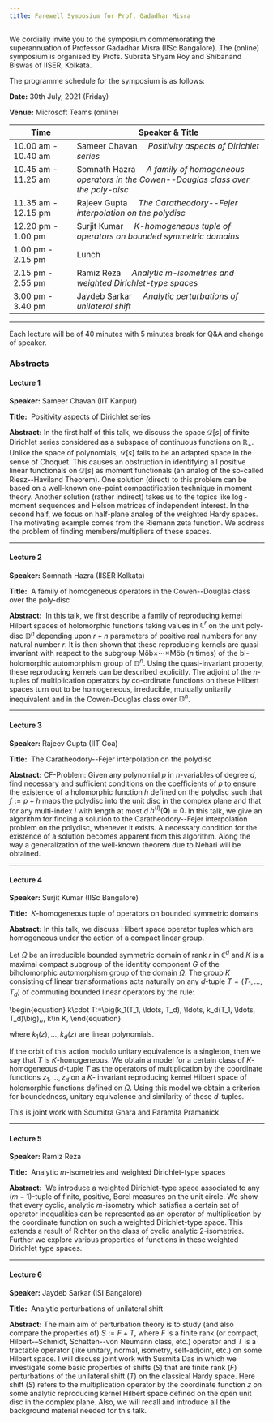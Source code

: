 ```yaml
---
title: Farewell Symposium for Prof. Gadadhar Misra
---
```

We cordially invite you to the symposium commemorating the superannuation of Professor Gadadhar Misra (IISc Bangalore).
The (online) symposium is organised by Profs. Subrata Shyam Roy and Shibanand Biswas of IISER, Kolkata.

The programme schedule for the symposium is as follows:

__Date:__     30th July, 2021 (Friday)

__Venue:__  Microsoft Teams (online)



Time     |  Speaker &  Title
--- | ---
10.00 am - 10.40 am      |    Sameer Chavan &nbsp;&nbsp;&nbsp; _Positivity aspects of Dirichlet series_
10.45 am - 11.25 am &nbsp; &nbsp; &nbsp; &nbsp; &nbsp; &nbsp; |      Somnath Hazra &nbsp;&nbsp;&nbsp; _A family of homogeneous operators in the Cowen--Douglas class over the poly-disc_
11.35 am - 12.15 pm      |    Rajeev Gupta &nbsp;&nbsp;&nbsp; _The Caratheodory--Fejer interpolation on the polydisc_
12.20 pm - 1.00 pm       |    Surjit Kumar &nbsp;&nbsp;&nbsp; _$K$-homogeneous tuple of operators on bounded symmetric domains_
1.00 pm - 2.15 pm        |    Lunch
2.15 pm - 2.55 pm        |    Ramiz Reza &nbsp;&nbsp;&nbsp; _Analytic $m$-isometries and weighted Dirichlet-type spaces_
3.00 pm - 3.40 pm        |    Jaydeb Sarkar &nbsp;&nbsp;&nbsp; _Analytic perturbations of unilateral shift_


---

Each lecture will be of 40 minutes with 5 minutes break for Q&A and change of speaker.

### Abstracts

#### Lecture 1 ​

__Speaker:__ Sameer Chavan (IIT Kanpur)

__Title:__ ​ Positivity aspects of Dirichlet series

__Abstract:__ In the first half of this talk, we discuss the space $\mathcal D[s]$
of finite Dirichlet series considered as a subspace of continuous functions on
$\mathbb R_+$. Unlike the space of polynomials, $\mathcal D[s]$ fails to be an
adapted space in the sense of Choquet. This causes an obstruction in identifying
all positive linear functionals on $\mathcal D[s]$ as moment functionals (an analog
of the so-called Riesz--Haviland Theorem). One solution (direct) to this problem
can be based on a well-known one-point compactification technique in moment theory.
Another solution (rather indirect) takes us to the topics like $\log$-moment
sequences and Helson matrices of independent interest. In the second half, we focus
on half-plane analog of the weighted Hardy spaces. The motivating example comes from
the Riemann zeta function. We address the problem of finding members/multipliers of
these spaces.

---

#### Lecture 2​

__Speaker:__ Somnath Hazra (IISER Kolkata)

__Title:__ ​ A family of homogeneous operators in the Cowen--Douglas class over the poly-disc

__Abstract:__ ​  In this talk, we first describe a family of reproducing kernel Hilbert
spaces of holomorphic functions taking values in $\mathbb{C}^r$ on the unit poly-disc
$\mathbb{D}^n$ depending upon $r+n$ parameters of positive real numbers for any natural
number $r$. It is then shown that these reproducing kernels are quasi-invariant with
respect to the subgroup M&ouml;b$\times\cdots\times$M&ouml;b ($n$ times) of the bi-holomorphic
automorphism group of $\mathbb{D}^n$. Using the quasi-invariant property, these reproducing
kernels can be described explicitly. The adjoint of the $n$-tuples of multiplication operators
by co-ordinate functions on these Hilbert spaces turn out to be homogeneous, irreducible,
mutually unitarily inequivalent and in the Cowen-Douglas class over $\mathbb{D}^n$.

---

#### Lecture 3​​ ​

__Speaker:__ Rajeev Gupta (IIT Goa)

__Title:__ ​ The Caratheodory--Fejer interpolation on the polydisc

__Abstract:__ CF-Problem: Given any polynomial $p$ in $n$-variables of degree $d$, find necessary
and sufficient conditions on the coefficients of $p$ to ensure the existence of a holomorphic
function $h$ defined on the polydisc such that $f:=p+h$ maps the polydisc into the unit disc in the
complex plane and that for any multi-index $I$ with length at most $d$ $h^{(I)}(\boldsymbol 0)=0.$ 
In this talk, we give an algorithm for finding a solution to the Caratheodory--Fejer interpolation
problem on the polydisc, whenever it exists. A necessary condition for the existence of a solution
becomes apparent from this algorithm. Along the way a generalization of the well-known theorem
due to Nehari will be obtained.

---

#### Lecture 4

__Speaker:__ Surjit Kumar (IISc Bangalore)

__Title:__ ​ $K$-homogeneous tuple of operators on bounded symmetric domains

__Abstract:__ In this talk, we discuss Hilbert space operator tuples which are homogeneous under
the action of a compact linear group.

Let $\Omega$ be an irreducible bounded symmetric domain of rank $r$ in $\mathbb C^d$ and $K$ is a
maximal compact subgroup of the identity component $G$ of the biholomorphic automorphism group of
the domain $\Omega$. The group $K$ consisting of linear transformations acts naturally on any
$d$-tuple $T=(T_1, \ldots, T_d)$ of commuting bounded linear operators by the rule: 

\begin{equation}
k\cdot T:=\big(k_1(T_1, \ldots, T_d), \ldots, k_d(T_1, \ldots, T_d)\big),\,\, k\in  K,
\end{equation}

where $k_1( z), \ldots, k_d( z)$ are linear polynomials. 

If the orbit of this action modulo unitary equivalence is a singleton, then we say that $T$ is
$K$-homogeneous. We obtain a model for a certain class of $K$-homogeneous $d$-tuple $T$  as the
operators of multiplication by the coordinate functions $z_1,\ldots ,z_d$ on a $K$- invariant
reproducing kernel Hilbert space of holomorphic functions defined on $\Omega$. Using this model
we obtain a criterion for boundedness,  unitary equivalence and similarity of these $d$-tuples. 

This is joint work with Soumitra Ghara and Paramita Pramanick.

---

#### Lecture 5​​ ​

__Speaker:__ Ramiz Reza

__Title:__ ​ Analytic $m$-isometries and weighted Dirichlet-type spaces

__Abstract:__ ​ We introduce a weighted Dirichlet-type space associated to any $(m − 1)$-tuple of
finite, positive, Borel measures on the unit circle. We show that every cyclic, analytic
$m$-isometry which satisfies a certain set of operator inequalities can be represented as an
operator of multiplication by the coordinate function on such a weighted Dirichlet-type space.
This extends a result of Richter on the class of cyclic analytic 2-isometries. Further we explore
various properties of functions in these weighted Dirichlet type spaces.

---

#### Lecture 6​

__Speaker:__ Jaydeb Sarkar (ISI Bangalore)

__Title:__ ​ Analytic perturbations of unilateral shift

__Abstract:__ The main aim of perturbation theory is to study (and also compare the properties of)
$S:= F + T$, where $F$ is a finite rank (or compact, Hilbert-–Schmidt, Schatten--von Neumann class,
etc.) operator and $T$ is a tractable operator (like unitary, normal, isometry, self-adjoint, etc.)
on some Hilbert space. I will discuss joint work with Susmita Das in which we investigate some basic
properties of shifts ($S$) that are finite rank ($F$) perturbations of the unilateral shift ($T$) on the
classical Hardy space. Here shift ($S$) refers to the multiplication operator by the coordinate function
$z$ on some analytic reproducing kernel Hilbert space defined on the open unit disc in the complex plane.
Also, we will recall and introduce all the background material needed for this talk.
